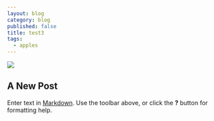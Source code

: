 ```yaml
---
layout: blog
category: blog
published: false
title: test3
tags: 
  - apples
---
```


![](/media/013_13_1.jpg)

## A New Post

Enter text in [Markdown](http://daringfireball.net/projects/markdown/). Use the toolbar above, or click the **?** button for formatting help.